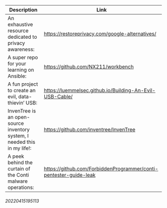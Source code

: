 Description | Link
------------ | ------------
An exhaustive resource dedicated to privacy awareness: | https://restoreprivacy.com/google-alternatives/
A super repo for your learning on Ansible: | https://github.com/NX211/workbench
A fun project to create an evil, data-thievin’ USB: | https://luemmelsec.github.io/Building-An-Evil-USB-Cable/
InvenTree is an open-source inventory system, I needed this in my life!: | https://github.com/inventree/InvenTree
A peek behind the curtain of the Conti malware operations: | https://github.com/ForbiddenProgrammer/conti-pentester-guide-leak
###### 20220415195113
